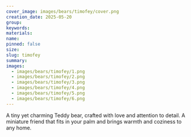```yaml
---
cover_image: images/bears/timofey/cover.png
creation_date: 2025-05-20
group: 
keywords: 
materials: 
name: 
pinned: false
size: 
slug: timofey
summary: 
images:
  - images/bears/timofey/1.png
  - images/bears/timofey/2.png
  - images/bears/timofey/3.png
  - images/bears/timofey/4.png
  - images/bears/timofey/5.png
  - images/bears/timofey/6.png
---
```

A tiny yet charming Teddy bear, crafted with love and attention to detail. A miniature friend that fits in your palm and brings warmth and coziness to any home.